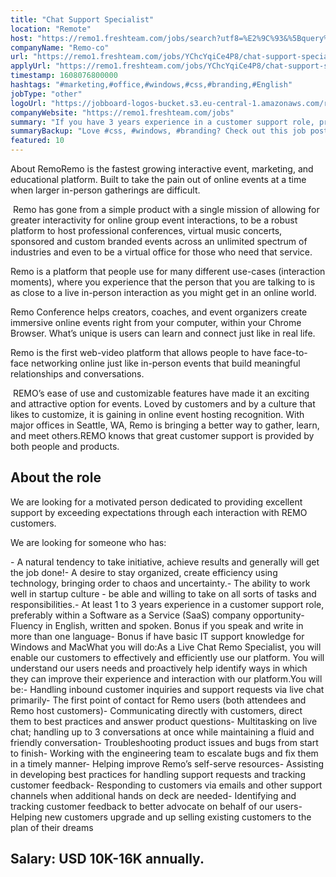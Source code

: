 ```yaml
---
title: "Chat Support Specialist"
location: "Remote"
host: "https://remo1.freshteam.com/jobs/search?utf8=%E2%9C%93&%5Bquery%5D=&%5Bbranch_id%5D=&%5Bremote%5D=0&%5Bremote%5D=1&commit=Go"
companyName: "Remo-co"
url: "https://remo1.freshteam.com/jobs/YChcYqiCe4P8/chat-support-specialist-remote"
applyUrl: "https://remo1.freshteam.com/jobs/YChcYqiCe4P8/chat-support-specialist-remote#applicant-form"
timestamp: 1608076800000
hashtags: "#marketing,#office,#windows,#css,#branding,#English"
jobType: "other"
logoUrl: "https://jobboard-logos-bucket.s3.eu-central-1.amazonaws.com/remo-co"
companyWebsite: "https://remo1.freshteam.com/jobs"
summary: "If you have 3 years experience in a customer support role, preferably within a Software as a Service, Remo-co is looking for someone with your knowledge."
summaryBackup: "Love #css, #windows, #branding? Check out this job post!"
featured: 10
---
```


About RemoRemo is the fastest growing interactive event, marketing, and educational platform. Built to take the pain out of online events at a time when larger in-person gatherings are difficult.

 Remo has gone from a simple product with a single mission of allowing for greater interactivity for online group event interactions, to be a robust platform to host professional conferences, virtual music concerts, sponsored and custom branded events across an unlimited spectrum of industries and even to be a virtual office for those who need that service. 

Remo is a platform that people use for many different use-cases (interaction moments), where you experience that the person that you are talking to is as close to a live in-person interaction as you might get in an online world. 

Remo Conference helps creators, coaches, and event organizers create immersive online events right from your computer, within your Chrome Browser. What’s unique is users can learn and connect just like in real life. 

Remo is the first web-video platform that allows people to have face-to-face networking online just like in-person events that build meaningful relationships and conversations.

 REMO’s ease of use and customizable features have made it an exciting and attractive option for events. Loved by customers and by a culture that likes to customize, it is gaining in online event hosting recognition. With major offices in Seattle, WA, Remo is bringing a better way to gather, learn, and meet others.REMO knows that great customer support is provided by both people and products.

## About the role 

We are looking for a motivated person dedicated to providing excellent support by exceeding expectations through each interaction with REMO customers.

We are looking for someone who has:

\- A natural tendency to take initiative, achieve results and generally will get the job done!- A desire to stay organized, create efficiency using technology, bringing order to chaos and uncertainty.- The ability to work well in startup culture - be able and willing to take on all sorts of tasks and responsibilities.- At least 1 to 3 years experience in a customer support role, preferably within a Software as a Service (SaaS) company opportunity- Fluency in English, written and spoken. Bonus if you speak and write in more than one language- Bonus if have basic IT support knowledge for Windows and MacWhat you will do:As a Live Chat Remo Specialist, you will enable our customers to effectively and efficiently use our platform. You will understand our users needs and proactively help identify ways in which they can improve their experience and interaction with our platform.You will be:\- Handling inbound customer inquiries and support requests via live chat primarily- The first point of contact for Remo users (both attendees and Remo host customers)- Communicating directly with customers, direct them to best practices and answer product questions- Multitasking on live chat; handling up to 3 conversations at once while maintaining a fluid and friendly conversation- Troubleshooting product issues and bugs from start to finish- Working with the engineering team to escalate bugs and fix them in a timely manner- Helping improve Remo’s self-serve resources- Assisting in developing best practices for handling support requests and tracking customer feedback- Responding to customers via emails and other support channels when additional hands on deck are needed- Identifying and tracking customer feedback to better advocate on behalf of our users- Helping new customers upgrade and up selling existing customers to the plan of their dreams

## Salary: USD 10K-16K annually.
